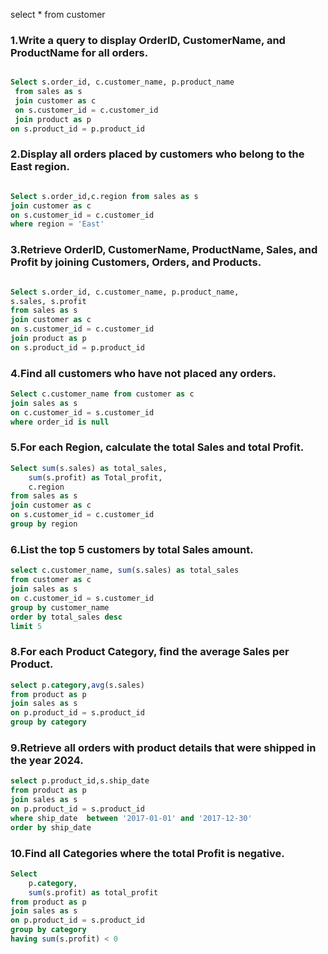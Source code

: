 
select * from customer 

### 1.Write a query to display OrderID, CustomerName, and ProductName for all orders.

```SQL

Select s.order_id, c.customer_name, p.product_name
 from sales as s
 join customer as c
 on s.customer_id = c.customer_id
 join product as p 
on s.product_id = p.product_id
```

### 2.Display all orders placed by customers who belong to the East region.
```SQL

Select s.order_id,c.region from sales as s
join customer as c 
on s.customer_id = c.customer_id
where region = 'East'
```


### 3.Retrieve OrderID, CustomerName, ProductName, Sales, and Profit by joining Customers, Orders, and Products.
```SQL

Select s.order_id, c.customer_name, p.product_name, 
s.sales, s.profit
from sales as s 
join customer as c
on s.customer_id = c.customer_id 
join product as p 
on s.product_id = p.product_id
```

### 4.Find all customers who have not placed any orders.
```SQL
Select c.customer_name from customer as c
join sales as s
on c.customer_id = s.customer_id
where order_id is null
```
### 5.For each Region, calculate the total Sales and total Profit.
```SQL
Select sum(s.sales) as total_sales,
	sum(s.profit) as Total_profit,
	c.region 
from sales as s 
join customer as c
on s.customer_id = c.customer_id 
group by region
```
### 6.List the top 5 customers by total Sales amount.
```SQL
select c.customer_name, sum(s.sales) as total_sales
from customer as c
join sales as s
on c.customer_id = s.customer_id
group by customer_name
order by total_sales desc
limit 5
```


### 8.For each Product Category, find the average Sales per Product.
```SQL
select p.category,avg(s.sales) 
from product as p 
join sales as s
on p.product_id = s.product_id
group by category
```

### 9.Retrieve all orders with product details that were shipped in the year 2024.
```SQL
select p.product_id,s.ship_date
from product as p
join sales as s
on p.product_id = s.product_id 
where ship_date  between '2017-01-01' and '2017-12-30'
order by ship_date
```
### 10.Find all Categories where the total Profit is negative.

```SQL
Select 
	p.category,
	sum(s.profit) as total_profit
from product as p 
join sales as s 
on p.product_id = s.product_id
group by category 
having sum(s.profit) < 0
```
